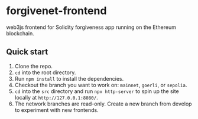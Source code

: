 # forgivenet-frontend

web3js frontend for Solidity forgiveness app running on the Ethereum blockchain.

## Quick start

1. Clone the repo.
2. `cd` into the root directory.
3. Run `npm install` to install the dependencies.
4. Checkout the branch you want to work on: `mainnet`, `goerli`, or `sepolia`.
5. `cd` into the `src` directory and run `npx http-server` to spin up the site locally at `http://127.0.0.1:8080/`.
6. The network branches are read-only. Create a new branch from develop to experiment with new frontends.